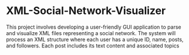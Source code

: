 # XML-Social-Network-Visualizer
This project involves developing a user-friendly GUI application to parse and visualize XML files representing a social network. The system will process an XML structure where each user has a unique ID, name, posts, and followers. Each post includes its text content and associated topics
